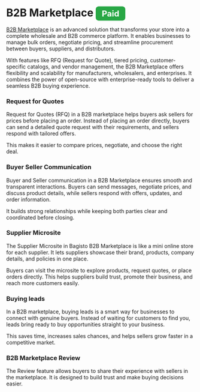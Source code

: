 # B2B Marketplace <span style="background-color: rgb(40, 167, 69);color: white;padding: 6px 16px;border-radius: 8px;font-size: 22px;font-weight: bold;">Paid</span>

[B2B Marketplace](https://bagisto.com/en/laravel-b2b-marketplace/) is an advanced solution that transforms your store into a complete wholesale and B2B commerce platform. It enables businesses to manage bulk orders, negotiate pricing, and streamline procurement between buyers, suppliers, and distributors.

With features like RFQ (Request for Quote), tiered pricing, customer-specific catalogs, and vendor management, the B2B Marketplace offers flexibility and scalability for manufacturers, wholesalers, and enterprises. It combines the power of open-source with enterprise-ready tools to deliver a seamless B2B buying experience.

### Request for Quotes

Request for Quotes (RFQ) in a B2B marketplace helps buyers ask sellers for prices before placing an order. Instead of placing an order directly, buyers can send a detailed quote request with their requirements, and sellers respond with tailored offers. 

This makes it easier to compare prices, negotiate, and choose the right deal. 

### Buyer Seller Communication

Buyer and Seller communication in a B2B Marketplace ensures smooth and transparent interactions. Buyers can send messages, negotiate prices, and discuss product details, while sellers respond with offers, updates, and order information. 

It builds strong relationships while keeping both parties clear and coordinated before closing.

### Supplier Microsite 

The Supplier Microsite in Bagisto B2B Marketplace is like a mini online store for each supplier. It lets suppliers showcase their brand, products, company details, and policies in one place.

Buyers can visit the microsite to explore products, request quotes, or place orders directly. This helps suppliers build trust, promote their business, and reach more customers easily.

### Buying leads

In a B2B marketplace, buying leads is a smart way for businesses to connect with genuine buyers. Instead of waiting for customers to find you, leads bring ready to buy opportunities straight to your business. 

This saves time, increases sales chances, and helps sellers grow faster in a competitive market.

### B2B Marketplace Review

The Review feature allows buyers to share their experience with sellers in the marketplace. It is designed to build trust and make buying decisions easier.